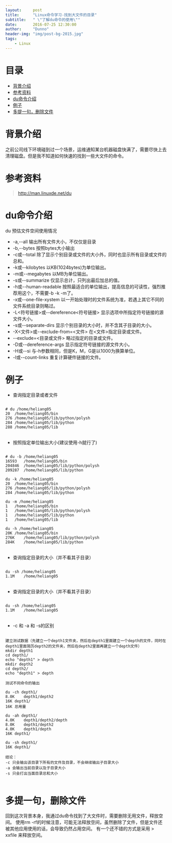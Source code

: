 ```yaml
---
layout:     post
title:      "Linux命令学习-找到大文件的目录"
subtitle:   " \"了解du命令的使用\""
date:       2016-07-25 12:30:00
author:     "Dunno"
header-img: "img/post-bg-2015.jpg"
tags:
    - Linux
---
```


# 目录

- <a href="#js">背景介绍</a>
- <a href="#ckzl">参考资料</a>
- <a href="#xkd">du命令介绍</a>
- <a href="#tcy">例子</a>
- <a href="#dt">多提一句，删除文件</a>


# <a name="js">背景介绍</a>
<p>之前公司线下环境碰到过一个场景，运维通知某台机器磁盘快满了，需要尽快上去清理磁盘。但是我不知道如何快速的找到一些大文件的命令。</p>

# <a name="ckzl">参考资料</a>
> http://man.linuxde.net/du

# <a name="xkd">du命令介绍</a>
<p>du 预估文件空间使用情况</p>

- -a,--all 输出所有文件大小，不仅仅是目录 
- -b,--bytes 按照bytes大小输出
- -c或--total 除了显示个别目录或文件的大小外，同时也显示所有目录或文件的总和。 
- -k或--kilobytes 以KB(1024bytes)为单位输出。 
- -m或--megabytes 以MB为单位输出。 
- -s或--summarize 仅显示总计，只列出最后加总的值。 
- -h或--human-readable 按照最适合的单位输出，提高信息的可读性，强烈推荐用这个，不需要-b -k -m了。 
- -x或--one-file-xystem 以一开始处理时的文件系统为准，若遇上其它不同的文件系统目录则略过。 
- -L<符号链接>或--dereference<符号链接> 显示选项中所指定符号链接的源文件大小。 
- -s或--separate-dirs 显示个别目录的大小时，并不含其子目录的大小。 
- -X<文件>或--exclude-from=<文件> 在<文件>指定目录或文件。 
- --exclude=<目录或文件> 略过指定的目录或文件。 
- -D或--dereference-args 显示指定符号链接的源文件大小。 
- -H或--si 与-h参数相同，但是K，M，G是以1000为换算单位。 
- -l或--count-links 重复计算硬件链接的文件。


# <a name="tcy">例子</a>
	
- 查询指定目录或者文件
<pre>
<code>
# du /home/heliang05
20	/home/heliang05/bin
276	/home/heliang05/lib/python/polysh
284	/home/heliang05/lib/python
288	/home/heliang05/lib
</code>
</pre>

- 按照指定单位输出大小(建议使用-h就行了)
<pre>
<code>
# du -b /home/heliang05
16593	/home/heliang05/bin
204846	/home/heliang05/lib/python/polysh
209287	/home/heliang05/lib/python

du -k /home/heliang05
20	/home/heliang05/bin
276	/home/heliang05/lib/python/polysh
284	/home/heliang05/lib/python

du -m /home/heliang05
1	/home/heliang05/bin
1	/home/heliang05/lib/python/polysh
1	/home/heliang05/lib/python
1	/home/heliang05/lib

du -h /home/heliang05
20K	/home/heliang05/bin
276K	/home/heliang05/lib/python/polysh
284K	/home/heliang05/lib/python
</code>
</pre>

- 查询指定目录的大小（并不看其子目录）
<pre>
<code>
du -sh /home/heliang05
1.1M	/home/heliang05
</code>
</pre>

- 查询指定目录的大小（并不看其子目录）
<pre>
<code>
du -sh /home/heliang05
1.1M	/home/heliang05
</code>
</pre>

- -c 和 -a 和 -s的区别
<pre>
<code>
建立测试数据（先建立一个depth1文件夹，然后在depth1里面建立一个depth的文件，同时在depth1里面简历depth2的文件夹，然后在depth2里面再建立一个depth文件）
mkdir depth1
cd depth1/
echo "depth1" > depth
mkdir depth2
cd depth2/
echo "depth1" > depth

测试不同命令的输出

du -ch depth1/
8.0K	depth1/depth2
16K	depth1/
16K	总用量

du -ah depth1/
4.0K	depth1/depth2/depth
8.0K	depth1/depth2
4.0K	depth1/depth
16K	depth1/

du -sh depth1/
16K	depth1/

结论：
-c 只会输出该目录下所有的文件及目录，不会继续输出子目录大小
-a 会输出当前目录以及子目录大小
-s 只会打出当面目录总和大小
</code>
</pre>

# <a name="dt">多提一句，删除文件</a>
回到这次背景本身，我通过du命令找到了大文件时，需要删除无用文件，释放空间。
使用rm -rf的时候注意，可能无法释放空间，虽然删除了文件，但是文件还被其他应用使用的话，会导致仍然占用空间。
有一个还不错的方式是采用 > xxfile 来释放空间。












 